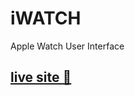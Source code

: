 # iWATCH
Apple Watch User Interface
<h2><a href="https://iwatches.netlify.app/">live site &#128640;</a></h2>
